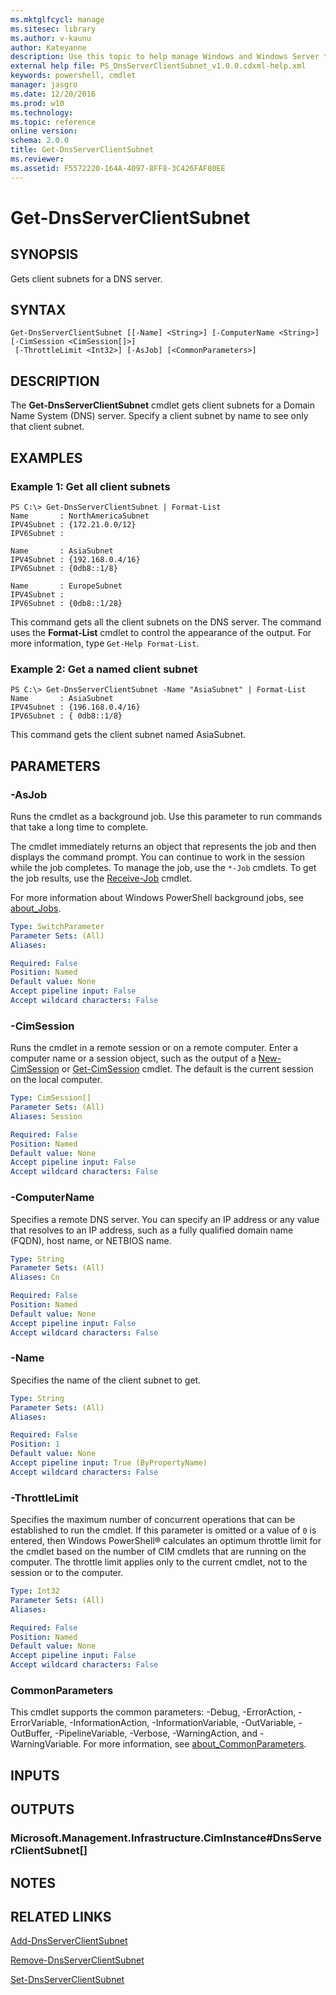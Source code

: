 ```yaml
---
ms.mktglfcycl: manage
ms.sitesec: library
ms.author: v-kaunu
author: Kateyanne
description: Use this topic to help manage Windows and Windows Server technologies with Windows PowerShell.
external help file: PS_DnsServerClientSubnet_v1.0.0.cdxml-help.xml
keywords: powershell, cmdlet
manager: jasgro
ms.date: 12/20/2016
ms.prod: w10
ms.technology: 
ms.topic: reference
online version: 
schema: 2.0.0
title: Get-DnsServerClientSubnet
ms.reviewer:
ms.assetid: F5572220-164A-4097-8FF8-3C426FAF80EE
---
```


# Get-DnsServerClientSubnet

## SYNOPSIS
Gets client subnets for a DNS server.

## SYNTAX

```
Get-DnsServerClientSubnet [[-Name] <String>] [-ComputerName <String>] [-CimSession <CimSession[]>]
 [-ThrottleLimit <Int32>] [-AsJob] [<CommonParameters>]
```

## DESCRIPTION
The **Get-DnsServerClientSubnet** cmdlet gets client subnets for a Domain Name System (DNS) server.
Specify a client subnet by name to see only that client subnet.

## EXAMPLES

### Example 1: Get all client subnets
```
PS C:\> Get-DnsServerClientSubnet | Format-List
Name       : NorthAmericaSubnet
IPV4Subnet : {172.21.0.0/12}
IPV6Subnet : 

Name       : AsiaSubnet
IPV4Subnet : {192.168.0.4/16}
IPV6Subnet : {0db8::1/8}

Name       : EuropeSubnet
IPV4Subnet : 
IPV6Subnet : {0db8::1/28}
```

This command gets all the client subnets on the DNS server.
The command uses the **Format-List** cmdlet to control the appearance of the output.
For more information, type `Get-Help Format-List`.

### Example 2: Get a named client subnet
```
PS C:\> Get-DnsServerClientSubnet -Name "AsiaSubnet" | Format-List
Name       : AsiaSubnet
IPV4Subnet : {196.168.0.4/16}
IPV6Subnet : { 0db8::1/8}
```

This command gets the client subnet named AsiaSubnet.

## PARAMETERS

### -AsJob
Runs the cmdlet as a background job. Use this parameter to run commands that take a long time to complete. 

The cmdlet immediately returns an object that represents the job and then displays the command prompt. 
You can continue to work in the session while the job completes. 
To manage the job, use the `*-Job` cmdlets. 
To get the job results, use the [Receive-Job](https://go.microsoft.com/fwlink/?LinkID=113372) cmdlet. 

For more information about Windows PowerShell background jobs, see [about_Jobs](https://go.microsoft.com/fwlink/?LinkID=113251).

```yaml
Type: SwitchParameter
Parameter Sets: (All)
Aliases: 

Required: False
Position: Named
Default value: None
Accept pipeline input: False
Accept wildcard characters: False
```

### -CimSession
Runs the cmdlet in a remote session or on a remote computer.
Enter a computer name or a session object, such as the output of a [New-CimSession](https://go.microsoft.com/fwlink/p/?LinkId=227967) or [Get-CimSession](https://go.microsoft.com/fwlink/p/?LinkId=227966) cmdlet.
The default is the current session on the local computer.

```yaml
Type: CimSession[]
Parameter Sets: (All)
Aliases: Session

Required: False
Position: Named
Default value: None
Accept pipeline input: False
Accept wildcard characters: False
```

### -ComputerName
Specifies a remote DNS server.
You can specify an IP address or any value that resolves to an IP address, such as a fully qualified domain name (FQDN), host name, or NETBIOS name.

```yaml
Type: String
Parameter Sets: (All)
Aliases: Cn

Required: False
Position: Named
Default value: None
Accept pipeline input: False
Accept wildcard characters: False
```

### -Name
Specifies the name of the client subnet to get.

```yaml
Type: String
Parameter Sets: (All)
Aliases: 

Required: False
Position: 1
Default value: None
Accept pipeline input: True (ByPropertyName)
Accept wildcard characters: False
```

### -ThrottleLimit
Specifies the maximum number of concurrent operations that can be established to run the cmdlet.
If this parameter is omitted or a value of `0` is entered, then Windows PowerShell® calculates an optimum throttle limit for the cmdlet based on the number of CIM cmdlets that are running on the computer.
The throttle limit applies only to the current cmdlet, not to the session or to the computer.

```yaml
Type: Int32
Parameter Sets: (All)
Aliases: 

Required: False
Position: Named
Default value: None
Accept pipeline input: False
Accept wildcard characters: False
```

### CommonParameters
This cmdlet supports the common parameters: -Debug, -ErrorAction, -ErrorVariable, -InformationAction, -InformationVariable, -OutVariable, -OutBuffer, -PipelineVariable, -Verbose, -WarningAction, and -WarningVariable. For more information, see [about_CommonParameters](https://go.microsoft.com/fwlink/?LinkID=113216).

## INPUTS

## OUTPUTS

### Microsoft.Management.Infrastructure.CimInstance#DnsServerClientSubnet[]

## NOTES

## RELATED LINKS

[Add-DnsServerClientSubnet](./Add-DnsServerClientSubnet.md)

[Remove-DnsServerClientSubnet](./Remove-DnsServerClientSubnet.md)

[Set-DnsServerClientSubnet](./Set-DnsServerClientSubnet.md)


